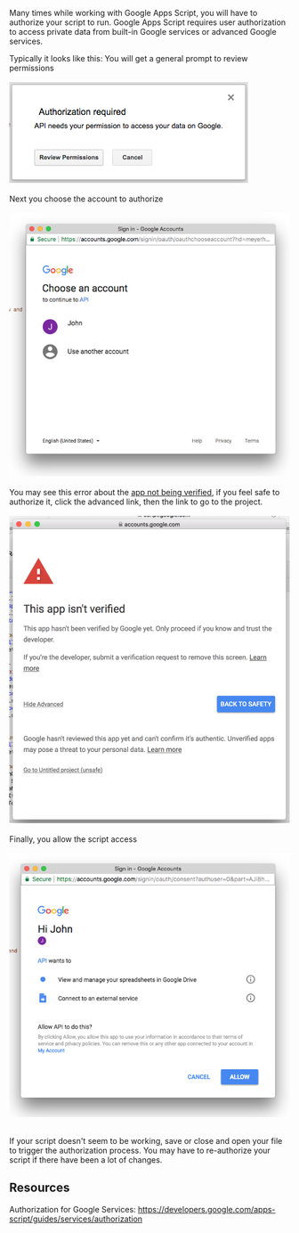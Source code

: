 Many times while working with Google Apps Script, you will have to authorize your script to run. Google Apps Script requires user authorization to access private data from built-in Google services or advanced Google services.

Typically it looks like this:
You will get a general prompt to review permissions<br /><br />
![Image of Authoization 1](auth1.png)<br /><br />
Next you choose the account to authorize<br /><br />
![Image of Authoization 1](auth2.png)<br /><br />
You may see this error about the [app not being verified](https://mashe.hawksey.info/2017/08/my-google-apps-script-app-isnt-verified-understanding-why-and-how-to-fix/), if you feel safe to authorize it, click the advanced link, then the link to go to the project.<br /><br />
![Image of Error Authoization](autherror.png)<br /><br />
Finally, you allow the script access<br /><br />
![Image of Authoization 1](auth3.png)<br /><br />

If your script doesn't seem to be working, save or close and open your file to trigger the authorization process.
You may have to re-authorize your script if there have been a lot of changes.

## Resources

Authorization for Google Services: https://developers.google.com/apps-script/guides/services/authorization
